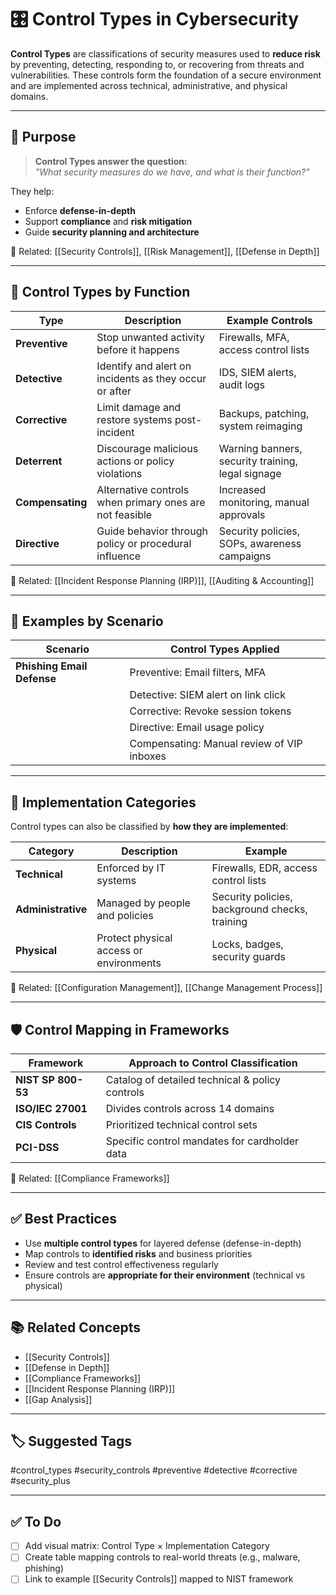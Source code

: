 # 🎛 Control Types in Cybersecurity

**Control Types** are classifications of security measures used to **reduce risk** by preventing, detecting, responding to, or recovering from threats and vulnerabilities. These controls form the foundation of a secure environment and are implemented across technical, administrative, and physical domains.

---

## 🎯 Purpose

> **Control Types answer the question:**  
> _"What security measures do we have, and what is their function?"_

They help:
- Enforce **defense-in-depth**
- Support **compliance** and **risk mitigation**
- Guide **security planning and architecture**

📎 Related: [[Security Controls]], [[Risk Management]], [[Defense in Depth]]

---

## 🧱 Control Types by Function

| Type             | Description                                            | Example Controls                                 |
|------------------|--------------------------------------------------------|--------------------------------------------------|
| **Preventive**    | Stop unwanted activity before it happens              | Firewalls, MFA, access control lists             |
| **Detective**     | Identify and alert on incidents as they occur or after| IDS, SIEM alerts, audit logs                     |
| **Corrective**    | Limit damage and restore systems post-incident        | Backups, patching, system reimaging              |
| **Deterrent**     | Discourage malicious actions or policy violations     | Warning banners, security training, legal signage|
| **Compensating**  | Alternative controls when primary ones are not feasible| Increased monitoring, manual approvals           |
| **Directive**     | Guide behavior through policy or procedural influence | Security policies, SOPs, awareness campaigns     |

📎 Related: [[Incident Response Planning (IRP)]], [[Auditing & Accounting]]

---

## 🔁 Examples by Scenario

| Scenario                              | Control Types Applied                          |
|---------------------------------------|------------------------------------------------|
| **Phishing Email Defense**            | Preventive: Email filters, MFA                |
|                                       | Detective: SIEM alert on link click           |
|                                       | Corrective: Revoke session tokens             |
|                                       | Directive: Email usage policy                 |
|                                       | Compensating: Manual review of VIP inboxes    |

---

## 🧰 Implementation Categories

Control types can also be classified by **how they are implemented**:

| Category         | Description                          | Example                                       |
|------------------|--------------------------------------|-----------------------------------------------|
| **Technical**     | Enforced by IT systems               | Firewalls, EDR, access control lists          |
| **Administrative**| Managed by people and policies       | Security policies, background checks, training|
| **Physical**      | Protect physical access or environments | Locks, badges, security guards              |

📎 Related: [[Configuration Management]], [[Change Management Process]]

---

## 🛡 Control Mapping in Frameworks

| Framework        | Approach to Control Classification        |
|------------------|--------------------------------------------|
| **NIST SP 800-53** | Catalog of detailed technical & policy controls |
| **ISO/IEC 27001** | Divides controls across 14 domains         |
| **CIS Controls**   | Prioritized technical control sets         |
| **PCI-DSS**        | Specific control mandates for cardholder data |

📎 Related: [[Compliance Frameworks]]

---

## ✅ Best Practices

- Use **multiple control types** for layered defense (defense-in-depth)
- Map controls to **identified risks** and business priorities
- Review and test control effectiveness regularly
- Ensure controls are **appropriate for their environment** (technical vs physical)

---

## 📚 Related Concepts

- [[Security Controls]]
- [[Defense in Depth]]
- [[Compliance Frameworks]]
- [[Incident Response Planning (IRP)]]
- [[Gap Analysis]]

---

## 🏷 Suggested Tags

#control_types #security_controls #preventive #detective #corrective #security_plus

---

## ✅ To Do

- [ ] Add visual matrix: Control Type × Implementation Category
- [ ] Create table mapping controls to real-world threats (e.g., malware, phishing)
- [ ] Link to example [[Security Controls]] mapped to NIST framework
